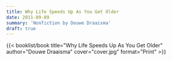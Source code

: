 ```yaml
---
title: Why Life Speeds Up As You Get Older
date: 2011-09-09
summary: 'Nonfiction by Douwe Draaisma'
draft: true
---
```


{{< booklist/book
title="Why Life Speeds Up As You Get Older"
author="Douwe Draaisma"
cover="cover.jpg"
format="Print" >}}
